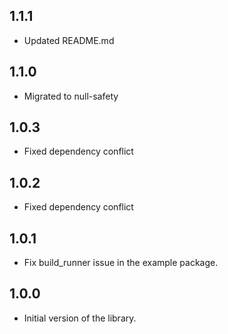 ## 1.1.1

- Updated README.md

## 1.1.0

- Migrated to null-safety

## 1.0.3

- Fixed dependency conflict

## 1.0.2

- Fixed dependency conflict

## 1.0.1

- Fix build_runner issue in the example package.

## 1.0.0

- Initial version of the library.
